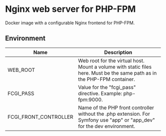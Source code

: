 # Nginx web server for PHP-FPM

Docker image with a configurable Nginx frontend for PHP-FPM.

## Environment

| Name                  | Description                                                                                                              |
|-----------------------|--------------------------------------------------------------------------------------------------------------------------|
| WEB_ROOT              | Web root for the virtual host. Mount a volume with static files here. Must be the same path as in the PHP-FPM container. |
| FCGI_PASS             | Value for the "fcgi_pass" directive. Example: php-fpm:9000.                                                              |
| FCGI_FRONT_CONTROLLER |  Name of the PHP front controller without the .php extension. For Symfony use "app" or "app_dev" for the dev environment.|

